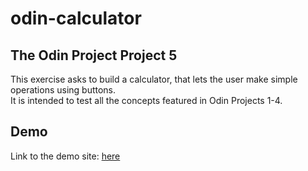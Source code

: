 # odin-calculator
## The Odin Project Project 5
This exercise asks to build a calculator, that lets the user make simple operations using buttons.\
It is intended to test all the concepts featured in Odin Projects 1-4.

## Demo
Link to the demo site: [here](https://html-preview.github.io/?url=https://github.com/EliasBach/odin-calculator/blob/main/index.html)